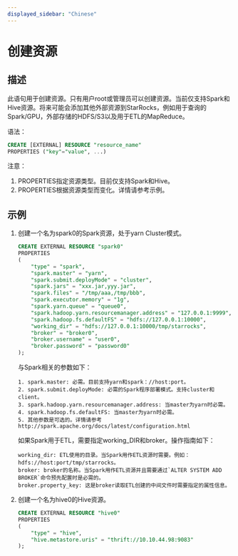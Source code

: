 ```yaml
---
displayed_sidebar: "Chinese"
---
```


# 创建资源

## 描述

此语句用于创建资源。只有用户root或管理员可以创建资源。当前仅支持Spark和Hive资源。将来可能会添加其他外部资源到StarRocks，例如用于查询的Spark/GPU，外部存储的HDFS/S3以及用于ETL的MapReduce。

语法：

```sql
CREATE [EXTERNAL] RESOURCE "resource_name"
PROPERTIES ("key"="value", ...)
```

注意：

1. PROPERTIES指定资源类型。目前仅支持Spark和Hive。
2. PROPERTIES根据资源类型而变化。详情请参考示例。

## 示例

1. 创建一个名为spark0的Spark资源，处于yarn Cluster模式。

    ```sql
    CREATE EXTERNAL RESOURCE "spark0"
    PROPERTIES
    (
        "type" = "spark",
        "spark.master" = "yarn",
        "spark.submit.deployMode" = "cluster",
        "spark.jars" = "xxx.jar,yyy.jar",
        "spark.files" = "/tmp/aaa,/tmp/bbb",
        "spark.executor.memory" = "1g",
        "spark.yarn.queue" = "queue0",
        "spark.hadoop.yarn.resourcemanager.address" = "127.0.0.1:9999",
        "spark.hadoop.fs.defaultFS" = "hdfs://127.0.0.1:10000",
        "working_dir" = "hdfs://127.0.0.1:10000/tmp/starrocks",
        "broker" = "broker0",
        "broker.username" = "user0",
        "broker.password" = "password0"
    );
    ```

    与Spark相关的参数如下：

    ```plain text
    1. spark.master: 必需。目前支持yarn和spark：//host:port。
    2. spark.submit.deployMode: 必需的Spark程序部署模式。支持cluster和client。
    3. spark.hadoop.yarn.resourcemanager.address: 当master为yarn时必需。
    4. spark.hadoop.fs.defaultFS: 当master为yarn时必需。
    5. 其他参数是可选的。详情请参考 http://spark.apache.org/docs/latest/configuration.html
    ```

    如果Spark用于ETL，需要指定working_DIR和broker。操作指南如下：

    ```plain text
    working_dir: ETL使用的目录。当Spark用作ETL资源时需要。例如：hdfs://host:port/tmp/starrocks。
    broker: broker的名称。当Spark用作ETL资源并且需要通过`ALTER SYSTEM ADD BROKER`命令预先配置时是必需的。
    broker.property_key: 这是broker读取ETL创建的中间文件时需要指定的属性信息。
    ```

2. 创建一个名为hive0的Hive资源。

    ```sql
    CREATE EXTERNAL RESOURCE "hive0"
    PROPERTIES
    (
        "type" = "hive",
        "hive.metastore.uris" = "thrift://10.10.44.98:9083"
    );
    ```